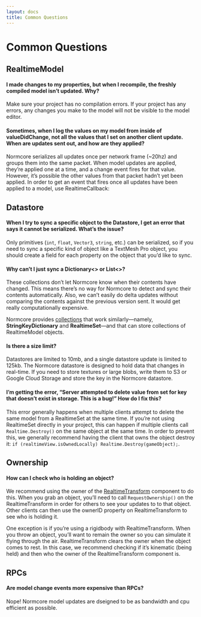 ```yaml
---
layout: docs
title: Common Questions
---
```

# Common Questions

## RealtimeModel
#### I made changes to my properties, but when I recompile, the freshly compiled model isn’t updated. Why?
Make sure your project has no compilation errors. If your project has any errors, any changes you make to the model will not be visible to the model editor.

#### Sometimes, when I log the values on my model from inside of valueDidChange, not all the values that I set on another client update. When are updates sent out, and how are they applied?
Normcore serializes all updates once per network frame (~20hz) and groups them into the same packet. When model updates are applied, they’re applied one at a time, and a change event fires for that value. However, it’s possible the other values from that packet hadn’t yet been applied. In order to get an event that fires once all updates have been applied to a model, use RealtimeCallback: 

## Datastore

#### When I try to sync a specific object to the Datastore, I get an error that says it cannot be serialized. What’s the issue?
Only primitives (`int`, `float`, `Vector3`, `string`, etc.) can be serialized, so if you need to sync a specific kind of object like a TextMesh Pro object, you should create a field for each property on the object that you’d like to sync.

#### Why can’t I just sync a Dictionary&lt;&gt; or List&lt;&gt;?
These collections don’t let Normcore know when their contents have changed. This means there’s no way for Normcore to detect and sync their contents automatically. Also, we can’t easily do delta updates without comparing the contents against the previous version sent. It would get really computationally expensive. 

Normcore provides [collections](./collections) that work similarly—namely, **StringKeyDictionary** and **RealtimeSet**—and that can store collections of RealtimeModel objects.

#### Is there a size limit?
Datastores are limited to 10mb, and a single datastore update is limited to 125kb. The Normcore datastore is designed to hold data that changes in real-time. If you need to store textures or large blobs, write them to S3 or Google Cloud Storage and store the key in the Normcore datastore.

#### I’m getting the error, “Server attempted to delete value from set for key that doesn’t exist in storage. This is a bug!” How do I fix this?
This error generally happens when multiple clients attempt to delete the same model from a RealtimeSet at the same time. If you’re not using RealtimeSet directly in your project, this can happen if multiple clients call `Realtime.Destroy()` on the same object at the same time. In order to prevent this, we generally recommend having the client that owns the object destroy it: `if (realtimeView.isOwnedLocally) Realtime.Destroy(gameObject);`.

## Ownership
#### How can I check who is holding an object?
We recommend using the owner of the [RealtimeTransform](../realtime/realtimetransform) component to do this. When you grab an object, you’ll need to call `RequestOwnership()` on the RealtimeTransform in order for others to see your updates to to that object. Other clients can then use the ownerID property on RealtimeTransform to see who is holding it. 

One exception is if you’re using a rigidbody with RealtimeTransform. When you throw an object, you’ll want to remain the owner so you can simulate it flying through the air. RealtimeTransform clears the owner when the object comes to rest. In this case, we recommend checking if it’s kinematic (being held) and then who the owner of the RealtimeTransform component is.

## RPCs

#### Are model change events more expensive than RPCs?
Nope! Normcore model updates are dseigned to be as bandwidth and cpu efficient as possible.
